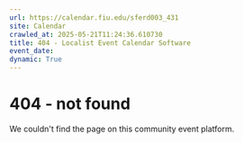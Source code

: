 ```yaml
---
url: https://calendar.fiu.edu/sferd003_431
site: Calendar
crawled_at: 2025-05-21T11:24:36.610730
title: 404 - Localist Event Calendar Software
event_date: 
dynamic: True
---
```


# 404 - not found
We couldn't find the page on this community event platform.
